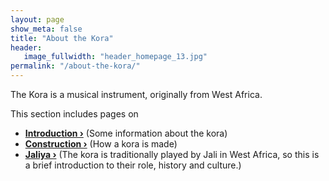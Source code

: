 ```yaml
---
layout: page
show_meta: false
title: "About the Kora"
header:
   image_fullwidth: "header_homepage_13.jpg"
permalink: "/about-the-kora/"
---
```

The Kora is a musical instrument, originally from West Africa.

This section includes pages on

- **<a href="{{ site.url }}{{ site.baseurl }}/about/introduction/">Introduction ›</a>** (Some information about the kora) 
- **<a href="{{ site.url }}{{ site.baseurl }}/about/construction/">Construction ›</a>** (How a kora is made)
- **<a href="{{ site.url }}{{ site.baseurl }}/about/jaliya/">Jaliya ›</a>** (The kora is traditionally played by Jali in West Africa, so this is a brief introduction to their role, history and culture.)
